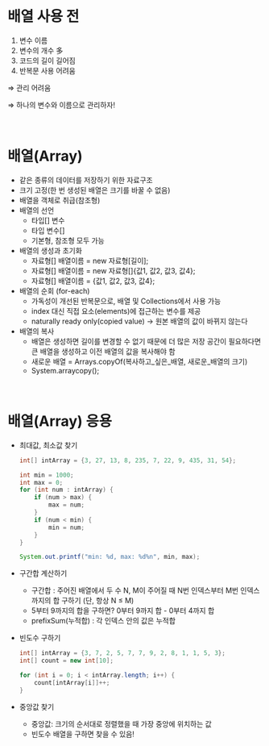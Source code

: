 
# 배열 사용 전
1. 변수 이름
2. 변수의 개수 多
3. 코드의 길이 길어짐
4. 반복문 사용 어려움

⇒ 관리 어려움 

⇒ 하나의 변수와 이름으로 관리하자!

<br>

# 배열(Array)

- 같은 종류의 데이터를 저장하기 위한 자료구조
- 크기 고정(한 번 생성된 배열은 크기를 바꿀 수 없음)
- 배열을 객체로 취급(참조형)
- 배열의 선언
    - 타입[] 변수
    - 타입 변수[]
    - 기본형, 참조형 모두 가능
- 배열의 생성과 초기화
    - 자료형[] 배열이름 = new 자료형[길이];
    - 자료형[] 배열이름 = new 자료형[]{값1, 값2, 값3, 값4};
    - 자료형[] 배열이름 = {값1, 값2, 값3, 값4};
- 배열의 순회 (for-each)
    - 가독성이 개선된 반복문으로, 배열 및 Collections에서 사용 가능
    - index 대신 직접 요소(elements)에 접근하는 변수를 제공
    - naturally ready only(copied value) → 원본 배열의 값이 바뀌지 않는다
- 배열의 복사
    - 배열은 생성하면 길이를 변경할 수 없기 때문에 더 많은 저장 공간이 필요하다면 큰 배열을 생성하고 이전 배열의 값을 복사해야 함
    - 새로운 배열 = Arrays.copyOf(복사하고_싶은_배열, 새로운_배열의 크기)
    - System.arraycopy();

<br>

# 배열(Array) 응용

- 최대값, 최소값 찾기
    
    ```java
    int[] intArray = {3, 27, 13, 8, 235, 7, 22, 9, 435, 31, 54};
    
    int min = 1000;
    int max = 0;
    for (int num : intArray) {
    	if (num > max) {
    		max = num;
    	}
    	if (num < min) {
    		min = num;
    	}
    }
    
    System.out.printf("min: %d, max: %d%n", min, max);
    ```
    
- 구간합 계산하기
    - 구간합 : 주어진 배열에서 두 수 N, M이 주어질 때 N번 인덱스부터 M번 인덱스까지의 합 구하기 (단, 항상 N ≤ M)
    - 5부터 9까지의 합을 구하면? 0부터 9까지 합 - 0부터 4까지 합
    - prefixSum(누적합) : 각 인덱스 안의 값은 누적합

- 빈도수 구하기
    
    ```java
    int[] intArray = {3, 7, 2, 5, 7, 7, 9, 2, 8, 1, 1, 5, 3};
    int[] count = new int[10];
    
    for (int i = 0; i < intArray.length; i++) {
    	count[intArray[i]]++;
    }
    ```
    
- 중앙값 찾기
    - 중앙값: 크기의 순서대로 정렬했을 때 가장 중앙에 위치하는 값
    - 빈도수 배열을 구하면 찾을 수 있음!